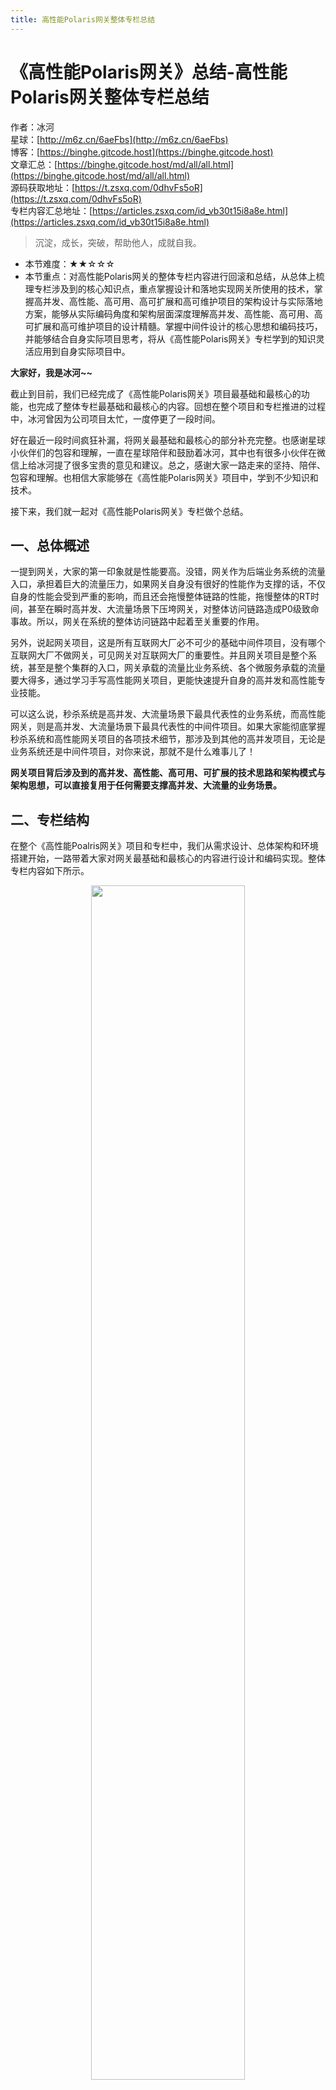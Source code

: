 ```yaml
---
title: 高性能Polaris网关整体专栏总结
---
```


# 《高性能Polaris网关》总结-高性能Polaris网关整体专栏总结

作者：冰河
<br/>星球：[http://m6z.cn/6aeFbs](http://m6z.cn/6aeFbs)
<br/>博客：[https://binghe.gitcode.host](https://binghe.gitcode.host)
<br/>文章汇总：[https://binghe.gitcode.host/md/all/all.html](https://binghe.gitcode.host/md/all/all.html)
<br/>源码获取地址：[https://t.zsxq.com/0dhvFs5oR](https://t.zsxq.com/0dhvFs5oR)
<br/>专栏内容汇总地址：[https://articles.zsxq.com/id_vb30t15i8a8e.html](https://articles.zsxq.com/id_vb30t15i8a8e.html)

> 沉淀，成长，突破，帮助他人，成就自我。

* 本节难度：★★☆☆☆
* 本节重点：对高性能Polaris网关的整体专栏内容进行回滚和总结，从总体上梳理专栏涉及到的核心知识点，重点掌握设计和落地实现网关所使用的技术，掌握高并发、高性能、高可用、高可扩展和高可维护项目的架构设计与实际落地方案，能够从实际编码角度和架构层面深度理解高并发、高性能、高可用、高可扩展和高可维护项目的设计精髓。掌握中间件设计的核心思想和编码技巧，并能够结合自身实际项目思考，将从《高性能Polaris网关》专栏学到的知识灵活应用到自身实际项目中。

**大家好，我是冰河~~**

截止到目前，我们已经完成了《高性能Polaris网关》项目最基础和最核心的功能，也完成了整体专栏最基础和最核心的内容。回想在整个项目和专栏推进的过程中，冰河曾因为公司项目太忙，一度停更了一段时间。

好在最近一段时间疯狂补漏，将网关最基础和最核心的部分补充完整。也感谢星球小伙伴们的包容和理解，一直在星球陪伴和鼓励着冰河，其中也有很多小伙伴在微信上给冰河提了很多宝贵的意见和建议。总之，感谢大家一路走来的坚持、陪伴、包容和理解。也相信大家能够在《高性能Polaris网关》项目中，学到不少知识和技术。

接下来，我们就一起对《高性能Polaris网关》专栏做个总结。

## 一、总体概述

一提到网关，大家的第一印象就是性能要高。没错，网关作为后端业务系统的流量入口，承担着巨大的流量压力，如果网关自身没有很好的性能作为支撑的话，不仅自身的性能会受到严重的影响，而且还会拖慢整体链路的性能，拖慢整体的RT时间，甚至在瞬时高并发、大流量场景下压垮网关，对整体访问链路造成P0级致命事故。所以，网关在系统的整体访问链路中起着至关重要的作用。

另外，说起网关项目，这是所有互联网大厂必不可少的基础中间件项目，没有哪个互联网大厂不做网关，可见网关对互联网大厂的重要性。并且网关项目是整个系统，甚至是整个集群的入口，网关承载的流量比业务系统、各个微服务承载的流量要大得多，通过学习手写高性能网关项目，更能快速提升自身的高并发和高性能专业技能。

可以这么说，秒杀系统是高并发、大流量场景下最具代表性的业务系统，而高性能网关，则是高并发、大流量场景下最具代表性的中间件项目。如果大家能彻底掌握秒杀系统和高性能网关项目的各项技术细节，那涉及到其他的高并发项目，无论是业务系统还是中间件项目，对你来说，那就不是什么难事儿了！

**网关项目背后涉及到的高并发、高性能、高可用、可扩展的技术思路和架构模式与架构思想，可以直接复用于任何需要支撑高并发、大流量的业务场景。**

## 二、专栏结构

在整个《高性能Poalris网关》项目和专栏中，我们从需求设计、总体架构和环境搭建开始，一路带着大家对网关最基础和最核心的内容进行设计和编码实现。整体专栏内容如下所示。

<div align="center">
    <img src="https://binghe.gitcode.host/images/project/gateway/2025-08-24-001.png?raw=true" width="70%">
    <br/>
</div>

整体专栏分为 **18个大的篇章，100+篇文章（每篇文章都会录制对应的视频课程），98+代码分支（应星球小伙伴们的需求，网关代码后续会持续更新和维护）**，代码落地篇章，每一篇文章都会对应一个源码分支，以便让大家更好的对应专栏、视频和小册进行学习。

整体代码结构如下：

<div align="center">
    <img src="https://binghe.gitcode.host/images/project/gateway/2025-07-17-004.png?raw=true" width="70%">
    <br/>
</div>

**98+代码分支（应星球小伙伴们的需求，网关代码后续会持续更新和维护）**

<div align="center">
    <img src="https://binghe.gitcode.host/images/project/gateway/2025-08-24-002.png?raw=true" width="70%">
    <br/>
</div>

目前，部分专栏内容为大家录制了视频课程，后续专栏的每一篇文章，都会为大家录制对应的视频课程，这样大家结合文章、视频、小册和源码进行学习，会起到事半功倍的效果。

<div align="center">
    <img src="https://binghe.gitcode.host/images/project/gateway/2025-08-24-003.png?raw=true" width="70%">
    <br/>
</div>

通过文章+视频+小册+源码学习高性能Polaris网关，再加上冰河的指导，就不怕你学不会！

## 三、技术选型

在技术选型上，网关的核心部分实现不会选择Spring、SpringBoot等框架，因为我们对网关的性能要求极高，引入这些框架会影响网关的性能。对于Polaris网关来说，具体的技术选型如下所示。

* 高性能组件：Netty、Disruptor
* 异步交互：asynchttpclient
* 缓存：caffeine、guava
* 序列化：protobuf、json
* 注册与配置中心：Nacos、Zookeeper、Etcd、Consul

可以看到，这次网关项目的技术选型非常简单。对网关的核心实现来说，我们会选择性能非常高的组件来实现。

## 四、适应人群

本项目来自于真实互联网项目需求，从零开始，以渐进式的方式，经过需求分析、架构设计、编码落地等，最终交付一个能够支持高并发、大流量的高性能网关项目。

- 校招、社招没什么拿的出手的项目，投出的简历石沉大海。
- 想自己开发一套支持高并发场景的高性能中间件项目，但不知从何下手，网上手把手教你写高性能中间件的项目不成体系，无法提升自己。
- 一直在小公司做CRUD，并发编程没接触过，更别提如何开发高并发实际项目了。
- 公司项目没什么并发，在线人数也不多，学了很多并发编程相关的知识不知道怎么用。
- 学了很多并发编程的知识，也知道一些概念，能说出一些简单的方案，但是没实际项目经验。
- 自我感觉掌握了一些高并发编程的技术方案，但是如果真正做项目时，还是不知道如何下手。
- 简历上写了熟悉并发编程，在面试过程中，面试官一般会问高并发项目实战问题，不知道怎么回答。
- 在大厂工作多年，参与了一些系统的建设与研发，但是也没机会参与高并发、大流量系统的整个建设过程。
- 其他问题。。。

## 五、为何学习高性能网关

对于技术人为何要学习高性能网关这个问题，其实最简单，最本质的答案就是：**实际工作需要，跳槽升职加薪需要**。还有一个次要的原因就是所有的互联网大厂，几乎所有的互联网企业都会用API网关，所以，无论是想进更好的大厂，还是让自己有个更好的发展前景，就需要对API网关有所了解。

API网关是整个微服务集群的访问入口，具备超高并发和超高性能的特性。高性能API网关背后涉及到的高并发、高性能、高可用、高可扩展的技术设计思路和架构模式与架构思想等多方面的技术知识，非常考验设计者在技术上的思维严谨程度以及技术的深度和广度，并且在高性能API网关中涉及到的技术和知识，是一个程序员通往高级架构师必须要掌握的知识，这些知识也是进互联网大厂必备的核心知识。

接下来，我们就从技术发展层面和具体项目层面来聊聊技术人为何要学习高性能Polaris网关。

### 5.1 技术发展层面

从大的方向来讲，技术人能够从高性能Polaris网关中学习到如下图所示的技能。

<div align="center">
    <img src="https://binghe.gitcode.host/images/project/gateway/2025-08-24-004.png?raw=true" width="70%">
    <br/>
</div>

**（1）学习编程技术**

通过学习高性能Polaris网关，我们可以学习到超高并发场景下的基础中间件的通信协议和网络编程知识、提高自己的编程能力。

**（2）学习中间件架构设计**

API网关是所有互联网大厂必备的应对超高并发场景的基础中间件，学习高性能Polaris网关，可以了解中间件的架构设计和研发过程，学习在架构设计层面，Polaris网关是如何做到应对超高并发场景的。并且，Polaris网关的架构设计模式和架构设计思想可以应用到任何高并发中间件的架构设计中。

**（3）学习超高并发技术**

高性能Polaris网关的核心技术栈并不依赖Spring、SpringBoot等框架，采用应对高并发场景的Netty、Disruptor框架、异步交互使用asynchttpclient等，目的就是为了使Polaris网关的性能不要受到Spring、SpringBoot等框架的影响。

**（4）提升硬核技术功底**

通过高性能Polaris网关的学习，不仅仅可以学到很多应对超高并发场景的基础中间件的架构设计和研发，更能系统性的提升自己的硬核技术功底，从根本上掌握应对超高并发场景的核心技术和高性能技术。并且Polaris网关会比一些成熟的开源网关性能更高，真正掌握超高并发、超高性能的编程技术。

**（5）开阔技术视野**

互联网大厂都在自研自己的API网关，并且冰河在互联网大厂基础软件架构部门沉淀多年，从零开始深度主导和参与了众多基础中间件的架构设计和研发流程，通过带大家从零开始架构设计和研发Polaris网关，让大家充分了解互联网大厂架构和研发基础中间件的流程，掌握超高并发编程的核心技术，为我们的职业发展提供更多的机会。

**通过这些方面的综合提升，能够让大家从根本上提升自己的技术能力、架构水平、编程内功、技术视野和应对超高并发的实际场景能力，编写高性能、稳定可靠的代码，这种综合能力，才是程序员最需要提升的能力，最需要沉淀下来的宝贵经验。**

### 4.2 具体项目层面

说到具体项目层面，在高性能Polaris网关中，不管是后端还是运维方面，我们都能够学习到具体的技术。

后端：熟练掌握应对超高并发场景的高性能组件：Netty和Disruptor，并能够将其灵活应用到自身项目中。

后端：熟练掌握异步交互式框架asynchttpclient，从根本上掌握asynchttpclient框架的高性能设计。

后端：熟练掌握内存缓存技术，提升Polaris网关的整体性能。

后端：熟练掌握protobuf和json等序列化技术，掌握高性能序列化技巧。

后端：熟练掌握主流的注册中心和配置中心技术，包括但不限于Nacos、Zookeeper、Etcd和Consul。

后端：熟练掌握Git、GitCode，对代码工程的管理、新建代码分支、灵活切换代码分支、拉取与推送代码、合并代码等。

后端：掌握将真实场景需求转化成架构设计的方法论，架构设计原则、系统边界划分与维护。

后端：熟练掌握单元测试、压力测试工具，持续交付高质量代码。

运维：熟练掌握Git、GitCode，对代码工程的管理、新建代码分支、灵活切换代码分支、拉取与推送代码、合并代码等。

**所以，认真学习高性能Polaris网关，有助于我们更好的提升自己的架构水平、编程内功和解决实际场景问题的能力，也能够不断提升我们的技术视野，掌握前沿的技术，不管是实际工作需要，还是跳槽升职加薪需要，最终都能够游刃有余。**

## 六、推荐学习方式

与以往的高并发项目一样，高性能Polaris网关会大量使用到冰河出版的《[深入理解高并发编程：核心原理与案例实战](https://mp.weixin.qq.com/s/er5KXvc-1xNWAqnMOzKalA)》与《[深入理解高并发编程：JDK核心技术](https://mp.weixin.qq.com/s/R4lqlbXpZsFTOUYALFWZUg)》图书中的知识，建议学习高性能Polaris网关的过程中，结合阅读《[深入理解高并发编程：核心原理与案例实战](https://mp.weixin.qq.com/s/er5KXvc-1xNWAqnMOzKalA)》与《[深入理解高并发编程：JDK核心技术](https://mp.weixin.qq.com/s/R4lqlbXpZsFTOUYALFWZUg)》图书，会起到事半功倍的作用。

## 七、后续规划

关于高性能Polaris网关：应星球小伙伴们的需求，网关项目后续会持续更新和维护，大家也可以向网关项目提交PR，贡献自己的代码。

关于后续项目：后续大家想学什么项目或者技术，例如：中间件项目，业务项目，程序员进阶知识，架构进阶知识、架构师训练营等。可以在评论区留言或者加冰河微信(hacker_binghe)私信我，后续为大家安排。

## 八、写在最后

在冰河的知识星球除了已完结的高性能网关和热更的RPC视频外，还有其他10个项目，像DeepSeek大模型、手写高性能熔断组件、手写通用指标上报组件、手写高性能数据库路由组件、分布式IM即时通讯系统、Sekill分布式秒杀系统、手写RPC、简易商城系统等等，这些项目的需求、方案、架构、落地等均来自互联网真实业务场景，让你真正学到互联网大厂的业务与技术落地方案，并将其有效转化为自己的知识储备。

**值得一提的是：冰河自研的Polaris高性能网关比某些开源网关项目性能更高，并且冰河也正在为企业级高性能RPC框架录制视频，全程带你分析原理和手撸代码。** 你还在等啥？不少小伙伴经过星球硬核技术和项目的历练，早已成功跳槽加薪，实现薪资翻倍，而你，还在原地踏步，抱怨大环境不好。抛弃焦虑和抱怨，我们一起塌下心来沉淀硬核技术和项目，让自己的薪资更上一层楼。

<div align="center">
    <img src="https://binghe.gitcode.host/images/personal/xingqiu_149.png?raw=true" width="80%">
    <br/>
</div>

目前，领券加入星球就可以跟冰河一起学习《DeepSeek大模型》、《手写高性能通用熔断组件项目》、《手写高性能通用监控指标上报组件》、《手写高性能数据库路由组件项目》、《手写简易商城脚手架项目》、《手写高性能RPC项目》和《Spring6核心技术与源码解析》、《实战高并发设计模式》、《分布式Seckill秒杀系统》、《分布式IM即时通讯系统》和《手写高性能Polaris网关》，从零开始介绍原理、设计架构、手撸代码。

**花很少的钱就能学这么多硬核技术、中间件项目和大厂秒杀系统与分布式IM即时通讯系统，比其他培训机构不知便宜多少倍，硬核多少倍，如果是我，我会买他个十年！**

加入要趁早，后续还会随着项目和加入的人数涨价，而且只会涨，不会降，先加入的小伙伴就是赚到。

另外，还有一个限时福利，邀请一个小伙伴加入，冰河就会给一笔 **分享有奖** ，有些小伙伴都邀请了50+人，早就回本了！

## 九、其他方式加入星球

- **链接** ：打开链接 http://m6z.cn/6aeFbs 加入星球。
- **回复** ：在公众号 **冰河技术** 回复 **星球** 领取优惠券加入星球。

**特别提醒：** 苹果用户进圈或续费，请加微信 **hacker_binghe** 扫二维码，或者去公众号 **冰河技术** 回复 **星球** 扫二维码加入星球。

**好了，今天就到这儿吧，我是冰河，我们下期见~~